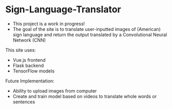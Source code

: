 # Sign-Language-Translator

* This project is a work in progress!
* The goal of the site is to translate user-inputted images of (American) sign language and return the output translated by a Convolutional Neural Network (CNN) 

This site uses:
* Vue.js frontend
* Flask backend
* TensorFlow models

Future Implementation:
* Ability to upload images from computer
* Create and train model based on videos to translate whole words or sentences
